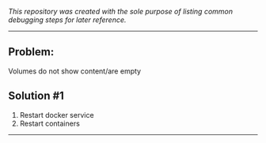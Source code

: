 *This repository was created with the sole purpose of listing common debugging steps for later reference.*

---

## Problem:

Volumes do not show content/are empty

## Solution #1

1. Restart docker service
2. Restart containers

---

